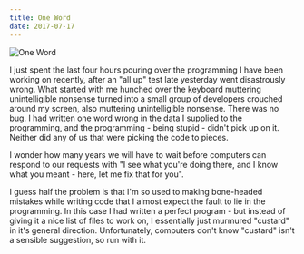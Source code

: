 ```yaml
---
title: One Word
date: 2017-07-17
---
```


![One Word](https://source.unsplash.com/_nRpqIBM40Q/1600x900)

I just spent the last four hours pouring over the programming I have been working on recently, after an "all up" test late yesterday went disastrously wrong. What started with me hunched over the keyboard muttering unintelligible nonsense turned into a small group of developers crouched around my screen, also muttering unintelligible nonsense. There was no bug. I had written one word wrong in the data I supplied to the programming, and the programming - being stupid - didn't pick up on it. Neither did any of us that were picking the code to pieces.

I wonder how many years we will have to wait before computers can respond to our requests with "I see what you're doing there, and I know what you meant - here, let me fix that for you".

I guess half the problem is that I'm so used to making bone-headed mistakes while writing code that I almost expect the fault to lie in the programming. In this case I had written a perfect program - but instead of giving it a nice list of files to work on, I essentially just murmured "custard" in it's general direction. Unfortunately, computers don't know "custard" isn't a sensible suggestion, so run with it.